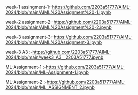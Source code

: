week-1 assingment-1:-https://github.com/2203a51777/AIML-2024/blob/main/AIML%20Assignment%20-1.ipynb

week-2 assignment-2:-https://github.com/2203a51777/AIML-2024/blob/main/AIML%20Assignment%20-2.ipynb

week-3 assignment-3:-https://github.com/2203a51777/AIML-2024/blob/main/AIML%20Assignment-3.ipynb

week-3 A3 :-https://github.com/2203a51777/AIML-2024/blob/main/week3_A3__2203A51777.ipynb

ML-Assignment-1 :-https://github.com/2203a51777/AIML-2024/blob/main/ML-Assignment-1.ipynb

ML-Assignment-2 :-https://github.com/2203a51777/AIML-2024/blob/main/ML_ASSIGNMENT_2.ipynb


